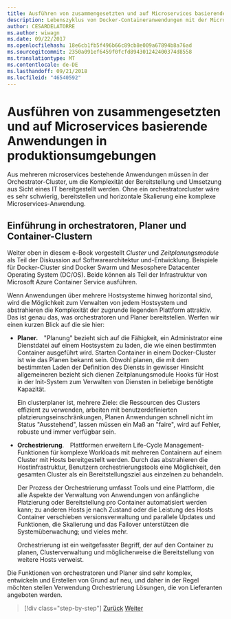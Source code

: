 ```yaml
---
title: Ausführen von zusammengesetzten und auf Microservices basierende Anwendungen in produktionsumgebungen
description: Lebenszyklus von Docker-Containeranwendungen mit der Microsoft-Plattform und Tools
author: CESARDELATORRE
ms.author: wiwagn
ms.date: 09/22/2017
ms.openlocfilehash: 18e6cb1fb5f496b66c89cb8e009a67894b8a76ad
ms.sourcegitcommit: 2350a091ef6459f0fcfd894301242400374d8558
ms.translationtype: MT
ms.contentlocale: de-DE
ms.lasthandoff: 09/21/2018
ms.locfileid: "46540592"
---
```

# <a name="run-composed-and-microservices-based-applications-in-production-environments"></a>Ausführen von zusammengesetzten und auf Microservices basierende Anwendungen in produktionsumgebungen

Aus mehreren microservices bestehende Anwendungen müssen in der Orchestrator-Cluster, um die Komplexität der Bereitstellung und Umsetzung aus Sicht eines IT bereitgestellt werden. Ohne ein orchestratorcluster wäre es sehr schwierig, bereitstellen und horizontale Skalierung eine komplexe Microservices-Anwendung.

## <a name="introduction-to-orchestrators-schedulers-and-container-clusters"></a>Einführung in orchestratoren, Planer und Container-Clustern

Weiter oben in diesem e-Book vorgestellt *Cluster* und *Zeitplanungsmodule* als Teil der Diskussion auf Softwarearchitektur und-Entwicklung. Beispiele für Docker-Cluster sind Docker Swarm und Mesosphere Datacenter Operating System (DC/OS). Beide können als Teil der Infrastruktur von Microsoft Azure Container Service ausführen.

Wenn Anwendungen über mehrere Hostsysteme hinweg horizontal sind, wird die Möglichkeit zum Verwalten von jedem Hostsystem und abstrahieren die Komplexität der zugrunde liegenden Plattform attraktiv. Das ist genau das, was orchestratoren und Planer bereitstellen. Werfen wir einen kurzen Blick auf die sie hier:

- **Planer.** "Planung" bezieht sich auf die Fähigkeit, ein Administrator eine Dienstdatei auf einem Hostsystem zu laden, die wie einen bestimmten Container ausgeführt wird. Starten Container in einem Docker-Cluster ist wie das Planen bekannt sein. Obwohl planen, die mit dem bestimmten Laden der Definition des Diensts in gewisser Hinsicht allgemeineren bezieht sich dienen Zeitplanungsmodule Hooks für Host in der Init-System zum Verwalten von Diensten in beliebige benötigte Kapazität.

   Ein clusterplaner ist, mehrere Ziele: die Ressourcen des Clusters effizient zu verwenden, arbeiten mit benutzerdefinierten platzierungseinschränkungen, Planen Anwendungen schnell nicht im Status "Ausstehend", lassen müssen ein Maß an "faire", wird auf Fehler, robuste und immer verfügbar sein.

- **Orchestrierung**. Plattformen erweitern Life-Cycle Management-Funktionen für komplexe Workloads mit mehreren Containern auf einem Cluster mit Hosts bereitgestellt werden. Durch das abstrahieren die Hostinfrastruktur, Benutzern orchestrierungstools eine Möglichkeit, den gesamten Cluster als ein Bereitstellungsziel aus einzelnen zu behandeln.

   Der Prozess der Orchestrierung umfasst Tools und eine Plattform, die alle Aspekte der Verwaltung von Anwendungen von anfängliche Platzierung oder Bereitstellung pro Container automatisiert werden kann; zu anderen Hosts je nach Zustand oder die Leistung des Hosts Container verschieben versionsverwaltung und parallele Updates und Funktionen, die Skalierung und das Failover unterstützen die Systemüberwachung; und vieles mehr.

   Orchestrierung ist ein weitgefasster Begriff, der auf den Container zu planen, Clusterverwaltung und möglicherweise die Bereitstellung von weitere Hosts verweist.

Die Funktionen von orchestratoren und Planer sind sehr komplex, entwickeln und Erstellen von Grund auf neu, und daher in der Regel möchten stellen Verwendung Orchestrierung Lösungen, die von Lieferanten angeboten werden.


>[!div class="step-by-step"]
[Zurück](index.md)
[Weiter](manage-production-docker-environments.md)
